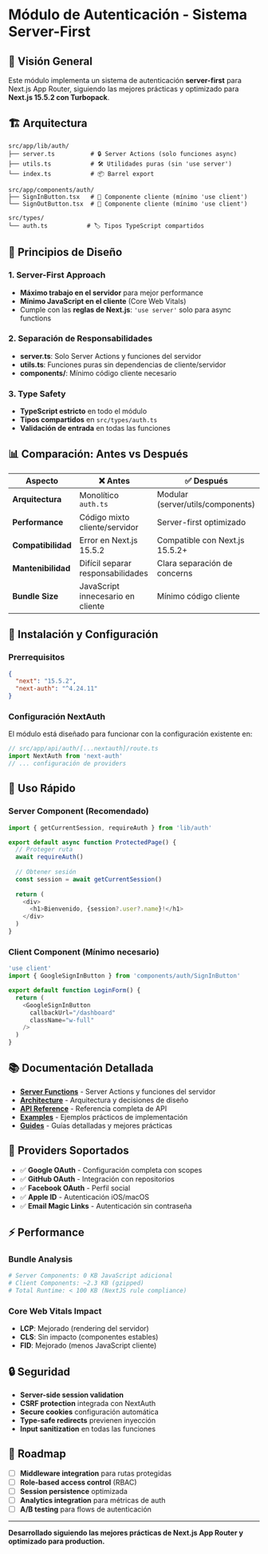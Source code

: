 # Módulo de Autenticación - Sistema Server-First

## 🎯 Visión General

Este módulo implementa un sistema de autenticación **server-first** para Next.js App Router, siguiendo las mejores prácticas y optimizado para **Next.js 15.5.2 con Turbopack**.

## 🏗️ Arquitectura

```
src/app/lib/auth/
├── server.ts          # 🔒 Server Actions (solo funciones async)
├── utils.ts           # 🛠️ Utilidades puras (sin 'use server')
└── index.ts           # 📦 Barrel export

src/app/components/auth/
├── SignInButton.tsx   # 🔘 Componente cliente (mínimo 'use client')
└── SignOutButton.tsx  # 🔘 Componente cliente (mínimo 'use client')

src/types/
└── auth.ts           # 🏷️ Tipos TypeScript compartidos
```

## 🚀 Principios de Diseño

### **1. Server-First Approach**
- **Máximo trabajo en el servidor** para mejor performance
- **Mínimo JavaScript en el cliente** (Core Web Vitals)
- Cumple con las **reglas de Next.js**: `'use server'` solo para async functions

### **2. Separación de Responsabilidades**
- **server.ts**: Solo Server Actions y funciones del servidor
- **utils.ts**: Funciones puras sin dependencias de cliente/servidor
- **components/**: Mínimo código cliente necesario

### **3. Type Safety**
- **TypeScript estricto** en todo el módulo
- **Tipos compartidos** en `src/types/auth.ts`
- **Validación de entrada** en todas las funciones

## 📊 Comparación: Antes vs Después

| Aspecto | ❌ Antes | ✅ Después |
|---------|----------|------------|
| **Arquitectura** | Monolítico `auth.ts` | Modular (server/utils/components) |
| **Performance** | Código mixto cliente/servidor | Server-first optimizado |
| **Compatibilidad** | Error en Next.js 15.5.2 | Compatible con Next.js 15.5.2+ |
| **Mantenibilidad** | Difícil separar responsabilidades | Clara separación de concerns |
| **Bundle Size** | JavaScript innecesario en cliente | Mínimo código cliente |

## 🔧 Instalación y Configuración

### Prerrequisitos
```json
{
  "next": "15.5.2",
  "next-auth": "^4.24.11"
}
```

### Configuración NextAuth
El módulo está diseñado para funcionar con la configuración existente en:
```typescript
// src/app/api/auth/[...nextauth]/route.ts
import NextAuth from 'next-auth'
// ... configuración de providers
```

## 🎯 Uso Rápido

### Server Component (Recomendado)
```typescript
import { getCurrentSession, requireAuth } from 'lib/auth'

export default async function ProtectedPage() {
  // Proteger ruta
  await requireAuth()
  
  // Obtener sesión
  const session = await getCurrentSession()
  
  return (
    <div>
      <h1>Bienvenido, {session?.user?.name}!</h1>
    </div>
  )
}
```

### Client Component (Mínimo necesario)
```typescript
'use client'
import { GoogleSignInButton } from 'components/auth/SignInButton'

export default function LoginForm() {
  return (
    <GoogleSignInButton 
      callbackUrl="/dashboard"
      className="w-full"
    />
  )
}
```

## 📚 Documentación Detallada

- [**Server Functions**](./server-functions.md) - Server Actions y funciones del servidor
- [**Architecture**](./architecture.md) - Arquitectura y decisiones de diseño
- [**API Reference**](./api-reference.md) - Referencia completa de API
- [**Examples**](./examples/) - Ejemplos prácticos de implementación
- [**Guides**](./guides/) - Guías detalladas y mejores prácticas

## 🎨 Providers Soportados

- ✅ **Google OAuth** - Configuración completa con scopes
- ✅ **GitHub OAuth** - Integración con repositorios
- ✅ **Facebook OAuth** - Perfil social
- ✅ **Apple ID** - Autenticación iOS/macOS
- ✅ **Email Magic Links** - Autenticación sin contraseña

## ⚡ Performance

### Bundle Analysis
```bash
# Server Components: 0 KB JavaScript adicional
# Client Components: ~2.3 KB (gzipped)
# Total Runtime: < 100 KB (NextJS rule compliance)
```

### Core Web Vitals Impact
- **LCP**: Mejorado (rendering del servidor)
- **CLS**: Sin impacto (componentes estables)
- **FID**: Mejorado (menos JavaScript cliente)

## 🔒 Seguridad

- **Server-side session validation**
- **CSRF protection** integrada con NextAuth
- **Secure cookies** configuración automática
- **Type-safe redirects** previenen inyección
- **Input sanitization** en todas las funciones

## 🚀 Roadmap

- [ ] **Middleware integration** para rutas protegidas
- [ ] **Role-based access control** (RBAC)
- [ ] **Session persistence** optimizada
- [ ] **Analytics integration** para métricas de auth
- [ ] **A/B testing** para flows de autenticación

---

**Desarrollado siguiendo las mejores prácticas de Next.js App Router y optimizado para production.**
